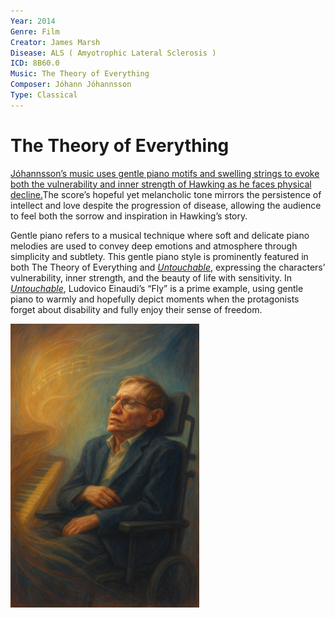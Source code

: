 ```yaml
---
Year: 2014
Genre: Film
Creator: James Marsh
Disease: ALS ( Amyotrophic Lateral Sclerosis )
ICD: 8B60.0
Music: The Theory of Everything
Composer: Jóhann Jóhannsson
Type: Classical
---
```


# The Theory of Everything

[Jóhannsson’s music uses gentle piano motifs and swelling strings to evoke both the vulnerability and inner strength of Hawking as he faces physical decline.](https://youtu.be/ZbJZ5kU4w5c?si=ftKN8lgXHnIxEpD2)The score’s hopeful yet melancholic tone mirrors the persistence of intellect and love despite the progression of disease, allowing the audience to feel both the sorrow and inspiration in Hawking’s story.


Gentle piano refers to a musical technique where soft and delicate piano melodies are used to convey deep emotions and atmosphere through simplicity and subtlety.
This gentle piano style is prominently featured in both The Theory of Everything and [*Untouchable*](heo_taeyoung.md), expressing the characters’ vulnerability, inner strength, and the beauty of life with sensitivity.
In [*Untouchable*](heo_taeyoung.md), Ludovico Einaudi’s “Fly” is a prime example, using gentle piano to warmly and hopefully depict moments when the protagonists forget about disability and fully enjoy their sense of freedom.

<img src="./seo_dongseong_img.png" alt="image of Stephen Hawking as suffering from ALS." style="width:60%;" />
